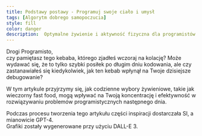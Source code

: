```yaml
---
title: Podstawy postawy - Programuj swoje ciało i umysł 
tags: [Algorytm dobrego samopoczucia]
style: fill
color: danger 
description:  Optymalne żywienie i aktywność fizyczna dla programistów.
---
```


Drogi Programisto, <br>
czy pamiętasz tego kebaba, którego zjadłeś wczoraj na kolację? Może wydawać się, że to tylko szybki posiłek po długim dniu kodowania, ale czy zastanawiałeś się kiedykolwiek, jak ten kebab wpłynął na Twoje dzisiejsze debugowanie? 

W tym artykule przyjrzymy się, jak codzienne wybory żywieniowe, takie jak wieczorny fast food, mogą wpływać na Twoją koncentrację i efektywność w rozwiązywaniu problemów programistycznych następnego dnia. 



Podczas procesu tworzenia tego artykułu części inspiracji dostarczała SI, a mianowicie GPT-4. <br>
Grafiki zostały wygenerowane przy użyciu DALL-E 3.